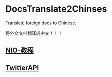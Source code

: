 # DocsTranslate2Chinses

Translate foreign docs to Chinese.

将外文文档翻译成中文！！！

## [NIO-教程](https://github.com/hulyang/nio-tutorial/blob/master/README.md)

## [TwitterAPI](twitter_api/index.md)